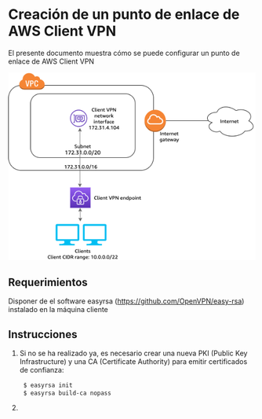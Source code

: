 # Creación de un punto de enlace de AWS Client VPN
El presente documento muestra cómo se puede configurar un punto de enlace de AWS Client VPN

![AWS Client VPN](/images/client-vpn.png)

## Requerimientos
Disponer de el software easyrsa (https://github.com/OpenVPN/easy-rsa) instalado en la máquina cliente

## Instrucciones
1. Si no se ha realizado ya, es necesario crear una nueva PKI (Public Key Infrastructure) y una CA (Certificate Authority) para emitir certificados de confianza:
    
        $ easyrsa init
        $ easyrsa build-ca nopass
3. 
